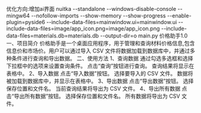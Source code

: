 优化方向:增加ai界面
 nuitka --standalone --windows-disable-console --mingw64 --nofollow-imports --show-memory --show-progress --enable-plugin=pyside6 --include-data-files=mainwindow.ui=mainwindow.ui --include-data-files=image/app_icon.png=image/app_icon.png --include-data-files=materials.db=materials.db --output-dir=o main.py
价格助手1.0
一、项目简介
价格助手是一个桌面应用程序，用于管理和查询材料价格信息,包含信息价和市场价。用户可以通过导入 CSV 文件将数据加载到数据库中，并通过多种条件进行查询和导出数据。
二、使用方法
1、查询数据
通过勾选多选框和选择下拉框中的选项来设置查询条件。
点击“查询”按钮进行查询。
查询结果将显示在表格中。
2、导入数据
点击“导入数据”按钮。
选择要导入的 CSV 文件。
数据将被加载到数据库中，并显示在表格中。
3、导出数据
点击“导出数据”按钮。
选择保存位置和文件名。
当前查询结果将导出为 CSV 文件。
4、导出所有数据
点击“导出所有数据”按钮。
选择保存位置和文件名。
所有数据将导出为 CSV 文件。
